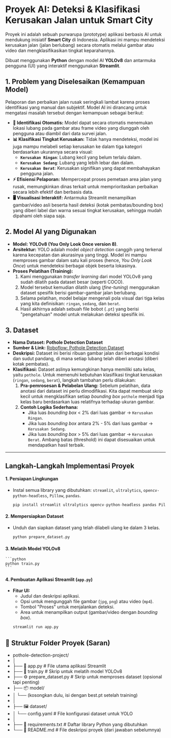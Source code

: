 # Proyek AI: Deteksi & Klasifikasi Kerusakan Jalan untuk Smart City

Proyek ini adalah sebuah purwarupa (prototype) aplikasi berbasis AI untuk mendukung inisiatif **Smart City** di Indonesia. Aplikasi ini mampu mendeteksi kerusakan jalan (jalan berlubang) secara otomatis melalui gambar atau video dan mengklasifikasikan tingkat keparahannya.

Dibuat menggunakan **Python** dengan model AI **YOLOv8** dan antarmuka pengguna (UI) yang interaktif menggunakan **Streamlit**.

## 1. Problem yang Diselesaikan (Kemampuan Model)

Pelaporan dan perbaikan jalan rusak seringkali lambat karena proses identifikasi yang manual dan subjektif. Model AI ini dirancang untuk mengatasi masalah tersebut dengan kemampuan sebagai berikut:

* **🔎 Identifikasi Otomatis:** Model dapat secara otomatis menemukan lokasi lubang pada gambar atau frame video yang diunggah oleh pengguna atau diambil dari data survei jalan.
* **📊 Klasifikasi Tingkat Kerusakan:** Tidak hanya mendeteksi, model ini juga mampu melabeli setiap kerusakan ke dalam tiga kategori berdasarkan ukurannya secara visual:
    * **`Kerusakan Ringan`**: Lubang kecil yang belum terlalu dalam.
    * **`Kerusakan Sedang`**: Lubang yang lebih lebar dan dalam.
    * **`Kerusakan Berat`**: Kerusakan signifikan yang dapat membahayakan pengguna jalan.
* **⚡ Efisiensi Pelaporan:** Mempercepat proses pemetaan area jalan yang rusak, memungkinkan dinas terkait untuk memprioritaskan perbaikan secara lebih efektif dan berbasis data.
* **🖥️ Visualisasi Interaktif:** Antarmuka Streamlit menampilkan gambar/video asli beserta hasil deteksi (kotak pembatas/bounding box) yang diberi label dan warna sesuai tingkat kerusakan, sehingga mudah dipahami oleh siapa saja.

## 2. Model AI yang Digunakan

* **Model:** **YOLOv8 (You Only Look Once version 8)**.
* **Arsitektur:** YOLO adalah model *object detection* canggih yang terkenal karena kecepatan dan akurasinya yang tinggi. Model ini mampu memproses gambar dalam satu kali proses (hence, *You Only Look Once*) untuk mendeteksi berbagai objek beserta lokasinya.
* **Proses Pelatihan (Training):**
    1.  Kami menggunakan *transfer learning* dari model YOLOv8 yang sudah dilatih pada dataset besar (seperti COCO).
    2.  Model tersebut kemudian dilatih ulang (*fine-tuning*) menggunakan dataset spesifik berisi gambar-gambar jalan berlubang.
    3.  Selama pelatihan, model belajar mengenali pola visual dari tiga kelas yang kita definisikan: `ringan`, `sedang`, dan `berat`.
    4.  Hasil akhirnya adalah sebuah file bobot (`.pt`) yang berisi "pengetahuan" model untuk melakukan deteksi spesifik ini.

## 3. Dataset

* **Nama Dataset:** **Pothole Detection Dataset**
* **Sumber & Link:** [Roboflow: Pothole Detection Dataset]([https://www.kaggle.com/datasets/atulyakumarojha/pothole-detection-dataset](https://universe.roboflow.com/jerry-cooper-tlzkx/pothole_detection-hfnqo))
* **Deskripsi:** Dataset ini berisi ribuan gambar jalan dari berbagai kondisi dan sudut pandang, di mana setiap lubang telah diberi anotasi (diberi kotak pembatas).
* **Klasifikasi:**
    Dataset aslinya kemungkinan hanya memiliki satu kelas, yaitu `pothole`. Untuk memenuhi kebutuhan klasifikasi tingkat kerusakan (`ringan`, `sedang`, `berat`), langkah tambahan perlu dilakukan:
    1.  **Pra-pemrosesan & Pelabelan Ulang:** Sebelum pelatihan, data anotasi dari dataset ini perlu dimodifikasi. Kita dapat membuat skrip kecil untuk mengklasifikan setiap *bounding box* `pothole` menjadi tiga kelas baru berdasarkan luas relatifnya terhadap ukuran gambar.
    2.  **Contoh Logika Sederhana:**
        * Jika luas *bounding box* < 2% dari luas gambar -> `Kerusakan Ringan`.
        * Jika luas *bounding box* antara 2% - 5% dari luas gambar -> `Kerusakan Sedang`.
        * Jika luas *bounding box* > 5% dari luas gambar -> `Kerusakan Berat`.
        Ambang batas (threshold) ini dapat disesuaikan untuk mendapatkan hasil terbaik.

---
## Langkah-Langkah Implementasi Proyek

#### 1. Persiapan Lingkungan
* Instal semua library yang dibutuhkan: `streamlit`, `ultralytics`, `opencv-python-headless`, `Pillow`, `pandas`.
    ```python
    pip install streamlit ultralytics opencv-python-headless pandas Pillow
    ```

#### 2. Mempersiapkan Dataset 
* Unduh dan siapkan dataset yang telah dilabeli ulang ke dalam 3 kelas.
    ```python
    python prepare_dataset.py
    ```

#### 3. Melatih Model YOLOv8
    ```python
    python train.py
    ```

#### 4. Pembuatan Aplikasi Streamlit (`app.py`)
* **Fitur UI:**
    * Judul dan deskripsi aplikasi.
    * Opsi untuk mengunggah file gambar (`jpg`, `png`) atau video (`mp4`).
    * Tombol "Proses" untuk menjalankan deteksi.
    * Area untuk menampilkan output (gambar/video dengan *bounding box*).
    ```python
    streamlit run app.py
    ```

## 📁 Struktur Folder Proyek (Saran)
- pothole-detection-project/
- │
- ├── 📜 app.py                # File utama aplikasi Streamlit
- ├── 🐍 train.py              # Skrip untuk melatih model YOLOv8
- ├── ⚙️ prepare_dataset.py    # Skrip untuk memproses dataset (opsional tapi penting)
- ├── 📦 model/
- │   └── (kosongkan dulu, isi dengan best.pt setelah training)
- │
- ├── 🖼️ dataset/
- │   └── config.yaml         # File konfigurasi dataset untuk YOLO
- │
- ├── 📄 requirements.txt      # Daftar library Python yang dibutuhkan
- └── 📝 README.md             # File deskripsi proyek (dari jawaban sebelumnya)
